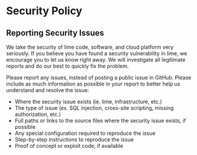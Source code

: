 # Security Policy

## Reporting Security Issues

We take the security of lime code, software, and cloud platform very seriously. If you believe you have found a security vulnerability in lime, we encourage you to let us know right away. We will investigate all legitimate reports and do our best to quickly fix the problem.

Please report any issues, instead of posting a public issue in GitHub. Please include as much information as possible in your report to better help us understand and resolve the issue:

- Where the security issue exists (ie. lime, infrastructure, etc.)
- The type of issue (ex. SQL injection, cross-site scripting, missing authorization, etc.)
- Full paths or links to the source files where the security issue exists, if possible
- Any special configuration required to reproduce the issue
- Step-by-step instructions to reproduce the issue
- Proof of concept or exploit code, if available